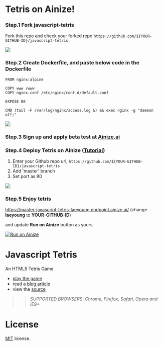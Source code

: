# Tetris on Ainize!

### Step.1 Fork javascript-tetris

Fork this repo and check your forked repo
`https://github.com/${YOUR-GITHUB-ID}/javascript-tetris`

![](https://raw.githubusercontent.com/ainize-team/javascript-tetris/master/res/fork-repo.gif)


### Step.2 Create Dockerfile, and paste below code in the Dockerfile
```
FROM nginx:alpine

COPY www /www
COPY nginx.conf /etc/nginx/conf.d/default.conf

EXPOSE 80

CMD (tail -F /var/log/nginx/access.log &) && exec nginx -g "daemon off;"
```

![](https://raw.githubusercontent.com/ainize-team/javascript-tetris/master/res/create-dockerfile.gif)

### Step.3 Sign up and apply beta test at [Ainize.ai](https://ainize.ai)

### Step.4 Deploy Tetris on Ainize ([Tutorial](https://ai-network.gitbook.io/ainize-tutorials/getting-started/ainize))

1. Enter your Github repo url, `https://github.com/${YOUR-GITHUB-ID}/javascript-tetris`
2. Add 'master' branch
2. Set port as 80

![](https://raw.githubusercontent.com/ainize-team/javascript-tetris/master/res/deploy.gif)

### Step.5 Enjoy tetris

https://master-javascript-tetris-laeyoung.endpoint.ainize.ai/ (change __laeyoung__ to __YOUR-GITHUB-ID__)

and update __Run on Ainize__ button as yours

[![Run on Ainize](https://ainize.herokuapp.com/static/images/run_on_ainize_button.svg)](https://ainize.web.app/redirect?git_repo=github.com/Laeyoung/javascript-tetris)


Javascript Tetris
=================

An HTML5 Tetris Game

 * [play the game](http://codeincomplete.com/projects/tetris/)
 * read a [blog article](http://codeincomplete.com/posts/2011/10/10/javascript_tetris/)
 * view the [source](https://github.com/jakesgordon/javascript-tetris)

>> _*SUPPORTED BROWSERS*: Chrome, Firefox, Safari, Opera and IE9+_

License
=======

[MIT](http://en.wikipedia.org/wiki/MIT_License) license.
